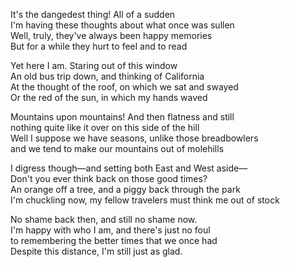 It's the dangedest thing! All of a sudden   
I'm having these thoughts about what once was sullen    
Well, truly, they've always been happy memories    
But for a while they hurt to feel and to read    

Yet here I am. Staring out of this window    
An old bus trip down, and thinking of California    
At the thought of the roof, on which we sat and swayed    
Or the red of the sun, in which my hands waved  

Mountains upon mountains! And then flatness and still    
nothing quite like it over on this side of the hill  
Well I suppose we have seasons, unlike those breadbowlers  
and we tend to make our mountains out of molehills  

I digress though—and setting both East and West aside—  
Don't you ever think back on those good times?  
An orange off a tree, and a piggy back through the park  
I'm chuckling now, my fellow travelers must think me out of stock  

No shame back then, and still no shame now.  
I'm happy with who I am, and there's just no foul  
to remembering the better times that we once had  
Despite this distance, I'm still just as glad.  
